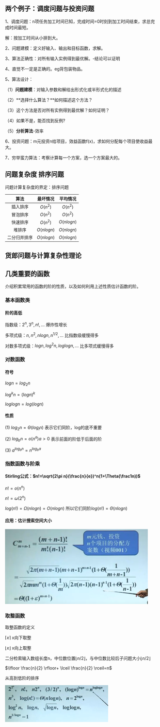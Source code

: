 ## 两个例子：调度问题与投资问题

1、调度问题：n项任务加工时间已知，完成时间=0时刻到加工时间结束，求总完成时间最短。

解：按加工时间从小排到大。

2、问题建模：定义好输入、输出和目标函数，求解。

3、算法正确性：对所有输入实例得到最优解。-结论可以证明

4、直觉不一定是正确的。eg背包装物品。

5、算法设计：

（1）**问题建模**：对输入参数和解给出形式化或半形式化的描述

（2）**选择什么算法？**如何描述这个方法？

（3）这个方法是否对所有实例得到最优解？如何证明？

（4）如果不是，能否找到反例?

（5）**分析算法**-效率

6、投资问题：m元投资n给项目，效益函数f(x)，求如何分配每个项目使收益最大。

7、穷举蛮力算法：考察计算每一个方案，选一个方案最大的。

## 问题复杂度 排序问题

问题计算复杂度的界定：排序问题

|     算法     | 最坏情况 | 平均情况 |
| :----------: | :------: | :------: |
|   插入排序   |    $O(n^2)$     | $O(n^2)$ |
|   冒泡排序   | $O(n^2)$ | $O(n^2)$ |
|   快速排序   | $O(n^2)$ | $O(nlogn)$ |
|    堆排序    | $O(nlogn)$ | $O(nlogn)$ |
| 二分归并排序 | $O(nlogn)$ | $O(nlogn)$ |

## 货郎问题与计算复杂性理论





## 几类重要的函数

介绍积累常用的函数的阶的性质，以及如何利用上述性质估计函数的阶。

### 基本函数类 

#### 阶的高低

指数级：$2^n,3^n,n!,...$ 爆炸性增长

多项式级：$n,n^2,nlogn,n^{1/2},...$  比指数级缓慢得多

对数多项式级：$logn,log^2n,loglogn,...$  比多项式缓慢得多

### 对数函数

#### 符号

$logn=log_2n$

$log^kn=(logn)^k$

$loglogn=log(logn)$

#### 性质

(1) $log_2n=\Theta(log_ln)$ 表示它们同阶，log的底不重要

(2) $log_bn=o(n^a)  a>0$  表示前面的阶低于后面的阶

(3) $a^{log_bn}=n^{log_ba}$

### 指数函数与阶乘

#### Stirling公式：$n!=\sqrt{2\pi n}(\frac{n}{e})^n(1+\Theta(\frac1n))$

$n!=o(n^n)$

$n!=\omega(2^n)$

$log(n!)=\Omega(nlogn)=O(nlogn)$  所以它们同阶$log(n!)=\Theta(nlogn)$ 

#### 应用：估计搜索空间大小

<img src="https://raw.githubusercontent.com/JiuZhouu/ImageBed/main/img/202210301652694.png" alt="image-20221030165248719" style="zoom: 50%;" />

### 取整函数

取整函数的定义

$\lceil x \rceil$ x向下取整

$\lfloor x \rfloor$ x向上取整

二分检索输入数组长度n，中位数位置$\lfloor n/2 \rfloor$，与中位数比较后子问题大小$\lfloor n/2 \rfloor$ 

$\lfloor \frac{n}{2} \rfloor+ \lceil \frac{n}{2} \rceil=n$



从高到低阶的排序

<img src="https://raw.githubusercontent.com/JiuZhouu/ImageBed/main/img/202210301653128.png" alt="image-20221030153802558" style="zoom:50%;" />
